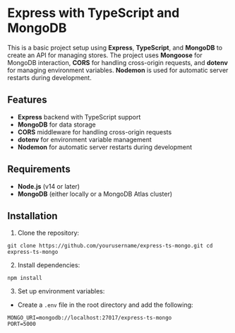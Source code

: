 
# Express with TypeScript and MongoDB

This is a basic project setup using **Express**, **TypeScript**, and **MongoDB** to create an API for managing stores. The project uses **Mongoose** for MongoDB interaction, **CORS** for handling cross-origin requests, and **dotenv** for managing environment variables. **Nodemon** is used for automatic server restarts during development.

## Features

- **Express** backend with TypeScript support
- **MongoDB** for data storage
- **CORS** middleware for handling cross-origin requests
- **dotenv** for environment variable management
- **Nodemon** for automatic server restarts during development

## Requirements

- **Node.js** (v14 or later)
- **MongoDB** (either locally or a MongoDB Atlas cluster)

## Installation

1. Clone the repository:
```
git clone https://github.com/yourusername/express-ts-mongo.git cd express-ts-mongo
```

2.  Install dependencies:
```
npm install

```
3. Set up environment variables:

-   Create a `.env` file in the root directory and add the following:
```
MONGO_URI=mongodb://localhost:27017/express-ts-mongo
PORT=5000
```
